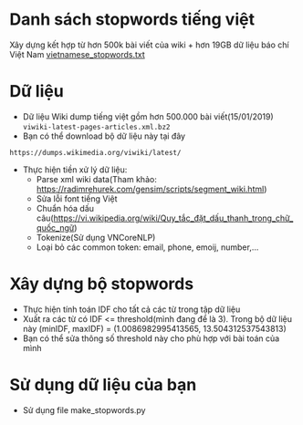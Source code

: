 # Danh sách stopwords tiếng việt
Xây dựng kết hợp từ hơn 500k bài viết của wiki + hơn 19GB dữ liệu báo chí Việt Nam
[vietnamese_stopwords.txt](stopwords.txt)

# Dữ liệu
- Dữ liệu Wiki dump tiếng việt gồm hơn 500.000 bài viết(15/01/2019) `viwiki-latest-pages-articles.xml.bz2`
- Bạn có thể download bộ dữ liệu này tại đây
```text
https://dumps.wikimedia.org/viwiki/latest/
```
- Thực hiện tiền xử lý dữ liệu:
    - Parse xml wiki data(Tham khảo: https://radimrehurek.com/gensim/scripts/segment_wiki.html)
    - Sửa lỗi font tiếng Việt
    - Chuẩn hóa dấu câu(https://vi.wikipedia.org/wiki/Quy_tắc_đặt_dấu_thanh_trong_chữ_quốc_ngữ)
    - Tokenize(Sử dụng VNCoreNLP)
    - Loại bỏ các common token: email, phone, emoij, number,...

# Xây dựng bộ stopwords
- Thực hiện tính toán IDF cho tất cả các từ trong tập dữ liệu
- Xuất ra các từ có IDF <= threshold(mình đang để là 3). Trong bộ dữ liệu này (minIDF, maxIDF) = (1.0086982995413565, 13.504312537543813)
- Bạn có thể sửa thông số threshold này cho phù hợp với bài toán của mình

# Sử dụng dữ liệu của bạn
- Sử dụng file make_stopwords.py